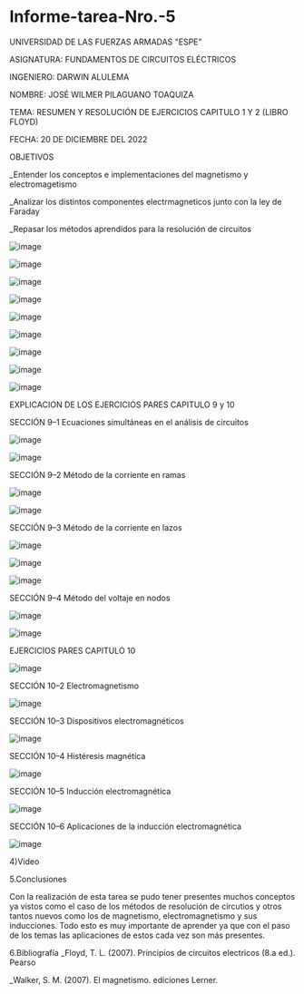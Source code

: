 # Informe-tarea-Nro.-5

UNIVERSIDAD DE LAS FUERZAS ARMADAS "ESPE"

ASIGNATURA: FUNDAMENTOS DE CIRCUITOS ELÉCTRICOS

INGENIERO: DARWIN ALULEMA

NOMBRE: JOSÉ WILMER PILAGUANO TOAQUIZA

TEMA: RESUMEN Y RESOLUCIÓN DE EJERCICIOS CAPITULO 1 Y 2 (LIBRO FLOYD)

FECHA: 20 DE DICIEMBRE DEL 2022

OBJETIVOS

_Entender los conceptos e implementaciones del magnetismo y electromagetismo

_Analizar los distintos componentes electrmagneticos junto con la ley de Faraday

_Repasar los métodos aprendidos para la resolución de circuitos

![image](https://user-images.githubusercontent.com/116677175/211613021-c2ceadbc-5295-42c8-bf86-45353021b658.png)

![image](https://user-images.githubusercontent.com/116677175/211613062-3e0159e3-0b8e-4dfd-9a5b-79c5230a2443.png)

![image](https://user-images.githubusercontent.com/116677175/211613090-b583a645-4981-404a-97ee-4d3795a1f336.png)

![image](https://user-images.githubusercontent.com/116677175/211613133-1203514b-03aa-4638-b69d-b0220ab9a887.png)

![image](https://user-images.githubusercontent.com/116677175/211613159-55d8d92d-1a00-4d3e-a353-8403f23c566c.png)

![image](https://user-images.githubusercontent.com/116677175/211613203-bc34a598-a392-4a17-8b48-74163780f450.png)

![image](https://user-images.githubusercontent.com/116677175/211613282-a6b56432-cd23-49fc-bc67-9859ff015027.png)

![image](https://user-images.githubusercontent.com/116677175/211613327-dab0155b-72d3-4ab5-9a68-fc44c9557b37.png)

![image](https://user-images.githubusercontent.com/116677175/211613367-b40a0bf0-a965-4194-8c5a-150078d182d2.png)

EXPLICACION DE LOS EJERCICIOS PARES CAPITULO 9 y 10

SECCIÓN 9–1 Ecuaciones simultáneas en el análisis de circuitos

![image](https://user-images.githubusercontent.com/116677175/211613807-23e6229b-881a-47d5-886d-9c252091ad21.png)

![image](https://user-images.githubusercontent.com/116677175/211613897-5ff84553-01a7-4099-ab80-1c5462f53e75.png)

SECCIÓN 9–2 Método de la corriente en ramas

![image](https://user-images.githubusercontent.com/116677175/211614081-d52209b7-8814-442f-bc4b-c329f3eead14.png)

![image](https://user-images.githubusercontent.com/116677175/211614180-5cd22f14-c853-4185-bad6-64db59e0ab2f.png)

SECCIÓN 9–3 Método de la corriente en lazos

![image](https://user-images.githubusercontent.com/116677175/211614525-ed77155c-f65c-42d1-b333-c67297ef5d48.png)

![image](https://user-images.githubusercontent.com/116677175/211614669-fe334c57-53e1-4fcb-8114-6801ce0d1a4c.png)

![image](https://user-images.githubusercontent.com/116677175/211614770-dd823c1c-fa11-42d6-b72a-4b5546c1b74b.png)

SECCIÓN 9–4 Método del voltaje en nodos

![image](https://user-images.githubusercontent.com/116677175/211614933-ffccb586-1e8d-47a6-92b4-7fac3322d98f.png)

![image](https://user-images.githubusercontent.com/116677175/211615019-a3003568-ca4e-48ed-98cc-8103e8ed3624.png)

EJERCICIOS PARES CAPITULO 10

![image](https://user-images.githubusercontent.com/116677175/211615172-1ded246f-f2c4-41fc-b4db-456afdd9a03d.png)

SECCIÓN 10–2 Electromagnetismo

![image](https://user-images.githubusercontent.com/116677175/211615252-074eb550-8aac-4ca4-9c80-929bd7d97f5d.png)

SECCIÓN 10–3 Dispositivos electromagnéticos

![image](https://user-images.githubusercontent.com/116677175/211615353-c123eec6-9b45-4258-82a1-ffa6b6961b83.png)

SECCIÓN 10–4 Histéresis magnética

![image](https://user-images.githubusercontent.com/116677175/211615435-455d31d7-3231-461f-8e69-4b8949c679f3.png)

SECCIÓN 10–5 Inducción electromagnética

![image](https://user-images.githubusercontent.com/116677175/211615540-ad121b98-13c8-43f5-a0d2-104719a3434d.png)

SECCIÓN 10–6 Aplicaciones de la inducción electromagnética

![image](https://user-images.githubusercontent.com/116677175/211615657-7f878fd5-2a72-49ff-a61a-7287affdf577.png)

4)Video

5.Conclusiones

Con la realización de esta tarea se pudo tener presentes muchos conceptos ya vistos como el caso de los métodos de resolución de circutios y otros tantos nuevos como los de magnetismo, electromagnetismo y sus inducciones. Todo esto es muy importante de aprender ya que con el paso de los temas las aplicaciones de estos cada vez son más presentes.

6.Bibliografía _Floyd, T. L. (2007). Principios de circuitos electricos (8.a ed.). Pearso

_Walker, S. M. (2007). El magnetismo. ediciones Lerner.


